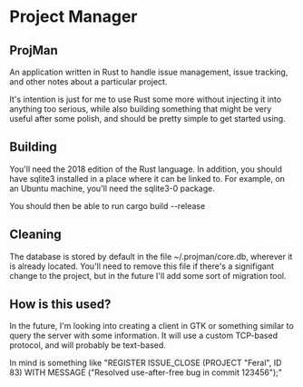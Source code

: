 # Project Manager
## ProjMan
An application written in Rust to handle issue management, issue
tracking, and other notes about a particular project.

It's intention is just for me to use Rust some more without injecting it into
anything too serious, while also building something that might be very useful
after some polish, and should be pretty simple to get started using.


## Building
You'll need the 2018 edition of the Rust language.
In addition, you should have sqlite3 installed in a
place where it can be linked to. For example, on
an Ubuntu machine, you'll need the sqlite3-0 package.

You should then be able to run cargo build --release


## Cleaning
The database is stored by default in the file ~/.projman/core.db, wherever
it is already located. You'll need to remove this file if there's a signifigant
change to the project, but in the future I'll add some sort of migration tool.


## How is this used?
In the future, I'm looking into creating a client in GTK or something similar
to query the server with some information. It will use a custom TCP-based protocol,
and will probably be text-based.

In mind is something like
"REGISTER ISSUE_CLOSE (PROJECT "Feral", ID 83) WITH MESSAGE ("Resolved use-after-free bug in commit 123456");"

